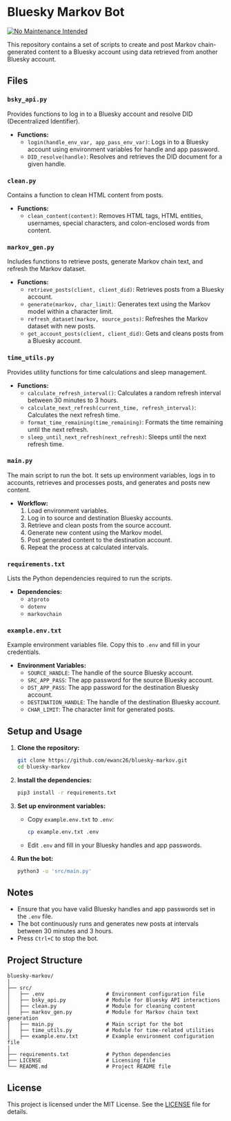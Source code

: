 # Bluesky Markov Bot

[![No Maintenance Intended](http://unmaintained.tech/badge.svg)](http://unmaintained.tech/)

This repository contains a set of scripts to create and post Markov chain-generated content to a Bluesky account using data retrieved from another Bluesky account.

## Files

### `bsky_api.py`

Provides functions to log in to a Bluesky account and resolve DID (Decentralized Identifier).

- **Functions:**
  - `login(handle_env_var, app_pass_env_var)`: Logs in to a Bluesky account using environment variables for handle and app password.
  - `DID_resolve(handle)`: Resolves and retrieves the DID document for a given handle.

### `clean.py`

Contains a function to clean HTML content from posts.

- **Functions:**
  - `clean_content(content)`: Removes HTML tags, HTML entities, usernames, special characters, and colon-enclosed words from content.

### `markov_gen.py`

Includes functions to retrieve posts, generate Markov chain text, and refresh the Markov dataset.

- **Functions:**
  - `retrieve_posts(client, client_did)`: Retrieves posts from a Bluesky account.
  - `generate(markov, char_limit)`: Generates text using the Markov model within a character limit.
  - `refresh_dataset(markov, source_posts)`: Refreshes the Markov dataset with new posts.
  - `get_account_posts(client, client_did)`: Gets and cleans posts from a Bluesky account.

### `time_utils.py`

Provides utility functions for time calculations and sleep management.

- **Functions:**
  - `calculate_refresh_interval()`: Calculates a random refresh interval between 30 minutes to 3 hours.
  - `calculate_next_refresh(current_time, refresh_interval)`: Calculates the next refresh time.
  - `format_time_remaining(time_remaining)`: Formats the time remaining until the next refresh.
  - `sleep_until_next_refresh(next_refresh)`: Sleeps until the next refresh time.

### `main.py`

The main script to run the bot. It sets up environment variables, logs in to accounts, retrieves and processes posts, and generates and posts new content.

- **Workflow:**
  1. Load environment variables.
  2. Log in to source and destination Bluesky accounts.
  3. Retrieve and clean posts from the source account.
  4. Generate new content using the Markov model.
  5. Post generated content to the destination account.
  6. Repeat the process at calculated intervals.

### `requirements.txt`

Lists the Python dependencies required to run the scripts.

- **Dependencies:**
  - `atproto`
  - `dotenv`
  - `markovchain`

### `example.env.txt`

Example environment variables file. Copy this to `.env` and fill in your credentials.

- **Environment Variables:**
  - `SOURCE_HANDLE`: The handle of the source Bluesky account.
  - `SRC_APP_PASS`: The app password for the source Bluesky account.
  - `DST_APP_PASS`: The app password for the destination Bluesky account.
  - `DESTINATION_HANDLE`: The handle of the destination Bluesky account.
  - `CHAR_LIMIT`: The character limit for generated posts.

## Setup and Usage

1. **Clone the repository:**

   ```sh
   git clone https://github.com/ewanc26/bluesky-markov.git
   cd bluesky-markov
   ```

2. **Install the dependencies:**

   ```sh
   pip3 install -r requirements.txt
   ```

3. **Set up environment variables:**

   - Copy `example.env.txt` to `.env`:

     ```sh
     cp example.env.txt .env
     ```

   - Edit `.env` and fill in your Bluesky handles and app passwords.

4. **Run the bot:**

   ```sh
   python3 -u 'src/main.py'
   ```

## Notes

- Ensure that you have valid Bluesky handles and app passwords set in the `.env` file.
- The bot continuously runs and generates new posts at intervals between 30 minutes and 3 hours.
- Press `Ctrl+C` to stop the bot.

## Project Structure

```plaintext
bluesky-markov/
│
├── src/
│   ├── .env                    # Environment configuration file
│   ├── bsky_api.py             # Module for Bluesky API interactions
│   ├── clean.py                # Module for cleaning content
│   ├── markov_gen.py           # Module for Markov chain text generation
│   ├── main.py                 # Main script for the bot
│   ├── time_utils.py           # Module for time-related utilities
│   ├── example.env.txt         # Example environment configuration file
│
├── requirements.txt            # Python dependencies
├── LICENSE                     # Licensing file
└── README.md                   # Project README file
```

## License

This project is licensed under the MIT License. See the [LICENSE](LICENSE) file for details.
